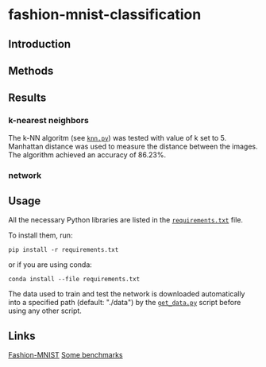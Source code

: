 # fashion-mnist-classification

## Introduction

## Methods

## Results

### k-nearest neighbors
The k-NN algoritm (see [`knn.py`](knn.py)) was tested with value of k set to 5. Manhattan distance was used to measure the distance between the images. The algorithm achieved an accuracy of 86.23%.

### network

## Usage
All the necessary Python libraries are listed in the [`requirements.txt`](requirements.txt) file.

To install them, run:

	pip install -r requirements.txt

or if you are using conda:

	conda install --file requirements.txt

The data used to train and test the network is downloaded automatically into a specified path (default: "./data") by the [`get_data.py`](get_data.py) script before using any other script.

## Links
[Fashion-MNIST](https://github.com/zalandoresearch/fashion-mnist)
[Some benchmarks](http://fashion-mnist.s3-website.eu-central-1.amazonaws.com/)
